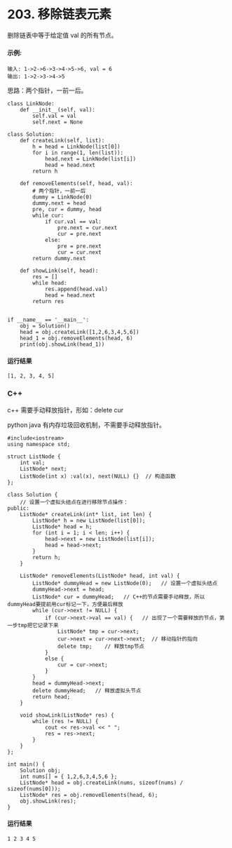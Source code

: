 # 203. 移除链表元素
删除链表中等于给定值 val 的所有节点。

#### 示例:

    输入: 1->2->6->3->4->5->6, val = 6
    输出: 1->2->3->4->5
    
思路：两个指针，一前一后。

    class LinkNode:
        def __init__(self, val):
            self.val = val
            self.next = None

    class Solution:
        def createLink(self, list):
            h = head = LinkNode(list[0])
            for i in range(1, len(list)):
                head.next = LinkNode(list[i])
                head = head.next
            return h

        def removeElements(self, head, val):
            # 两个指针，一前一后
            dummy = LinkNode(0)
            dummy.next = head
            pre, cur = dummy, head
            while cur:
                if cur.val == val:
                    pre.next = cur.next
                    cur = pre.next
                else:
                    pre = pre.next
                    cur = cur.next
            return dummy.next

        def showLink(self, head):
            res = []
            while head:
                res.append(head.val)
                head = head.next
            return res


    if __name__ == '__main__':
        obj = Solution()
        head = obj.createLink([1,2,6,3,4,5,6])
        head_1 = obj.removeElements(head, 6)
        print(obj.showLink(head_1))
        
 #### 运行结果
    [1, 2, 3, 4, 5]

### C++
c++ 需要手动释放指针，形如：delete cur

python java 有内存垃圾回收机制，不需要手动释放指针。

    #include<iostream>
    using namespace std;

    struct ListNode {
        int val;
        ListNode* next;
        ListNode(int x) :val(x), next(NULL) {}  // 构造函数
    };

    class Solution {
        // 设置一个虚拟头结点在进行移除节点操作：
    public:
        ListNode* createLink(int* list, int len) {
            ListNode* h = new ListNode(list[0]);
            ListNode* head = h;
            for (int i = 1; i < len; i++) {
                head->next = new ListNode(list[i]);
                head = head->next;
            }
            return h;
        }

        ListNode* removeElements(ListNode* head, int val) {
            ListNode* dummyHead = new ListNode(0);   // 设置一个虚拟头结点
            dummyHead->next = head;
            ListNode* cur = dummyHead;   // C++的节点需要手动释放，所以dummyHead要提前用cur标记一下，方便最后释放
            while (cur->next != NULL) {
                if (cur->next->val == val) {   // 出现了一个需要释放的节点，第一步tmp把它记录下来
                    ListNode* tmp = cur->next;
                    cur->next = cur->next->next;  // 移动指针的指向
                    delete tmp;    // 释放tmp节点
                }
                else {
                    cur = cur->next;
                }
            }
            head = dummyHead->next;
            delete dummyHead;   // 释放虚拟头节点
            return head;
        }

        void showLink(ListNode* res) {
            while (res != NULL) {
                cout << res->val << " ";
                res = res->next;
            }
        }
    };

    int main() {
        Solution obj;
        int nums[] = { 1,2,6,3,4,5,6 };
        ListNode* head = obj.createLink(nums, sizeof(nums) / sizeof(nums[0]));
        ListNode* res = obj.removeElements(head, 6);
        obj.showLink(res);
    }
#### 运行结果
    1 2 3 4 5
